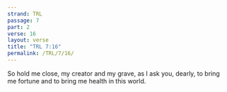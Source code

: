 ```yaml
---
strand: TRL
passage: 7
part: 2
verse: 16
layout: verse
title: "TRL 7:16"
permalink: /TRL/7/16/
---
```

So hold me close, my creator and my grave, as I ask you, dearly, to bring me fortune and to bring me health in this world.
